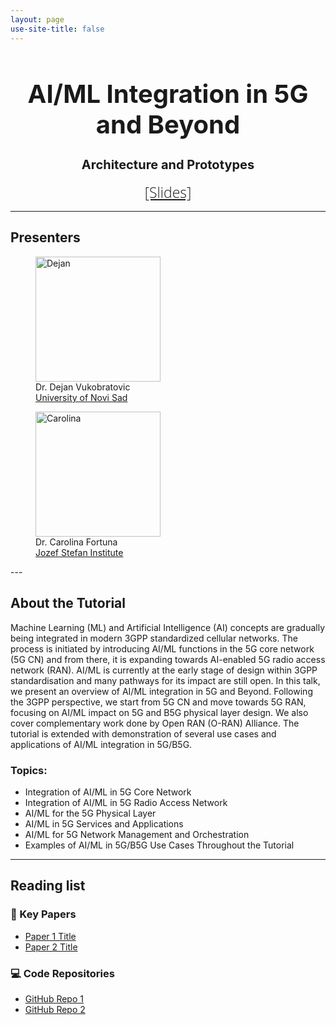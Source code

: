 ```yaml
---
layout: page
use-site-title: false
---
```


<h1 style="font-size: 40px; text-align: center;">AI/ML Integration in 5G and Beyond</h1>
<h2 style="font-size: 20px; text-align: center;">Architecture and Prototypes</h2>

<div class="venue" style="font-size: 24px; display: block; font-family: 'Open Sans', 'Helvetica Neue', Helvetica, Arial, sans-serif; font-weight: 300; color: #404040; text-align: center;">
  <span style="font-size: 23px; font-weight: 300;">
    <a target="_blank" href="docs/slides.pdf">[Slides]</a>
  </span>
</div>

---

## Presenters


<div class="row text-center">
  <div class="col-md-6">
    <figure class="figure">
    <img src="https://sensorlab.github.io/AI-CellularNetworks/img/dejan.pdf" 
           alt="Dejan" 
           class="figure-img img-fluid rounded-circle" 
           style="width: 200px; height: 200px; object-fit: cover;"> 
        <figcaption class="figure-caption"> Dr. Dejan Vukobratovic <br>
            <a href="https://sites.google.com/view/vukobratovic" target="_blank" rel="noopener noreferrer">University of Novi Sad</a>
        </figcaption>
    </figure>
  </div>
  <div class="col-md-6">
    <figure class="figure">
        <img src="https://sensorlab.github.io/AI-CellularNetworks/img/carolina.jpeg" 
           alt="Carolina" 
           class="figure-img img-fluid rounded-circle" 
           style="width: 200px; height: 200px; object-fit: cover;"> 
        <figcaption class="figure-caption">Dr. Carolina Fortuna <br>
             <a href="https://sensorlab.ijs.si" target="_blank" rel="noopener noreferrer">Jozef Stefan Institute</a>
        </figcaption>
    </figure>
  </div>
</div>
---

## About the Tutorial

Machine Learning (ML) and Artificial Intelligence (AI) concepts are gradually being integrated in modern 3GPP standardized cellular networks. The process is initiated by introducing AI/ML functions in the 5G core network (5G CN) and from there, it is expanding towards AI-enabled 5G radio access network (RAN). AI/ML is currently at the early stage of design within 3GPP standardisation and many pathways for its impact are still open. In this talk, we present an overview of AI/ML integration in 5G and Beyond. Following the 3GPP perspective, we start from 5G CN and move towards 5G RAN, focusing on AI/ML impact on 5G and B5G physical layer design. We also cover complementary work done by Open RAN (O-RAN) Alliance. The tutorial is extended with demonstration of several use cases and applications of AI/ML integration in 5G/B5G.

### Topics:
-	Integration of AI/ML in 5G Core Network
-	Integration of AI/ML in 5G Radio Access Network
-	AI/ML for the 5G Physical Layer
-	AI/ML in 5G Services and Applications
-	AI/ML for 5G Network Management and Orchestration
-	Examples of AI/ML in 5G/B5G Use Cases Throughout the Tutorial


---

## Reading list


### 📝 Key Papers
- [Paper 1 Title](https://doi.org/xxx)
- [Paper 2 Title](https://doi.org/xxx)

### 💻 Code Repositories
- [GitHub Repo 1](https://github.com/yourname/repo1)
- [GitHub Repo 2](https://github.com/yourname/repo2)


